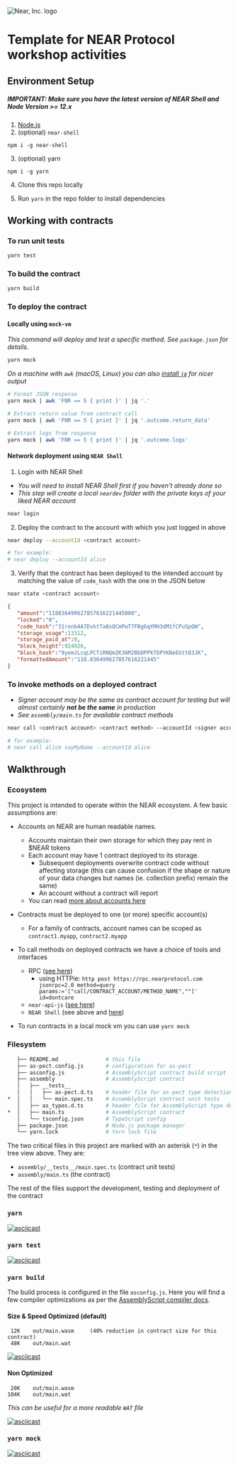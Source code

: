 ![Near, Inc. logo](https://nearprotocol.com/wp-content/themes/near-19/assets/img/logo.svg?t=1553011311)

# Template for NEAR Protocol workshop activities

## Environment Setup

##### IMPORTANT: Make sure you have the latest version of NEAR Shell and Node Version >= 12.x 

1. [Node.js](https://nodejs.org/en/download/package-manager/)
2. (optional) `near-shell`

```
npm i -g near-shell
```

3. (optional) yarn

```
npm i -g yarn
```

4. Clone this repo locally

5. Run `yarn` in the repo folder to install dependencies

## Working with contracts

### To run unit tests

```bash
yarn test
```

### To build the contract

```bash
yarn build
```

### To deploy the contract

#### Locally using `mock-vm`

*This command will deploy and test a specific method.  See `package.json` for details.*

```bash
yarn mock
```

*On a machine with `awk` (macOS, Linux) you can also [install `jq`](https://stedolan.github.io/jq/download/) for nicer output*

```bash
# Format JSON response
yarn mock | awk 'FNR == 5 { print }' | jq '.'

# Extract return value from contract call
yarn mock | awk 'FNR == 5 { print }' | jq '.outcome.return_data'

# Extract logs from response
yarn mock | awk 'FNR == 5 { print }' | jq '.outcome.logs'
```

#### Network deployment using `NEAR Shell`

1. Login with NEAR Shell

- *You will need to install NEAR Shell first if you haven't already done so*
- *This step will create a local `neardev` folder with the private keys of your liked NEAR account*

```bash
near login
```

2. Deploy the contract to the account with which you just logged in above

```bash
near deploy --accountId <contract account>

# for example: 
# near deploy --accountId alice
```

3. Verify that the contract has been deployed to the intended account by matching the value of `code_hash` with the one in the JSON below

```bash
near state <contract account>  
```

```json
{
   "amount":"118836499627857616221445000",
   "locked":"0",
   "code_hash":"31ronb4A7DvktTa8sQCmPwT7FBg6qYMH3dM1fCPuSpQW",          // the code_hash is specific to this contract
   "storage_usage":13312,
   "storage_paid_at":0,
   "block_height":924926,
   "block_hash":"9yemJLcqLPCTiRNQmZK36M2BbDPPkTDPYKNeEGtt83JK",
   "formattedAmount":"118.836499627857616221445"
}
```

### To invoke methods on a deployed contract

- *Signer account may be the same as contract account for testing but will almost certainly **not be the same** in production*
- *See `assembly/main.ts` for available contract methods*

```bash
near call <contract account> <contract method> --accountId <signer account>

# for example: 
# near call alice sayMyName --accountId alice
```

## Walkthrough

### Ecosystem

This project is intended to operate within the NEAR ecosystem.  A few basic assumptions are:

- Accounts on NEAR are human readable names. 
  - Accounts maintain their own storage for which they pay rent in $NEAR tokens
  - Each account may have 1 contract deployed to its storage.  
    - Subsequent deployments overwrite contract code without affecting storage (this can cause confusion if the shape or nature of your data changes but names (ie. collection prefix) remain the same)
    - An account without a contract will report 
  - You can read [more about accounts here](https://docs.nearprotocol.com/docs/concepts/account)

- Contracts must be deployed to one (or more) specific account(s)
  - For a family of contracts, account names can be scoped as `contract1.myapp`, `contract2.myapp`

- To call methods on deployed contracts we have a choice of tools and interfaces
  - RPC ([see here](https://docs.nearprotocol.com/docs/interaction/rpc))
    - using HTTPie: `http post https://rpc.nearprotocol.com jsonrpc=2.0 method=query params:='["call/CONTRACT_ACCOUNT/METHOD_NAME",""]' id=dontcare`
  - `near-api-js` ([see here](https://near.github.io/near-api-js/classes/_account_.account.html#functioncall))
  - `NEAR Shell` (see above and [here](https://docs.nearprotocol.com/docs/development/near-clitool))

- To run contracts in a local mock vm you can use `yarn mock`

### Filesystem

```bash
   ├── README.md               # this file
   ├── as-pect.config.js       # configuration for as-pect
   ├── asconfig.js             # AssemblyScript contract build script
   ├── assembly                # AssemblyScript contract 
   │   ├── __tests__
   │   │   ├── as-pect.d.ts    # header file for as-pect type detection
*  │   │   └── main.spec.ts    # AssemblyScript contract unit tests
   │   ├── as_types.d.ts       # header file for AssemblyScript type detection
*  │   ├── main.ts             # AssemblyScript contract
   │   └── tsconfig.json       # TypeScript config
   ├── package.json            # Node.js package manager
   └── yarn.lock               # Yarn lock file
```

The two critical files in this project are marked with an asterisk (`*`) in the tree view above.  They are:
- `assembly/__tests__/main.spec.ts` (contract unit tests)
- `assembly/main.ts` (the contract)

The rest of the files support the development, testing and deployment of the contract

### `yarn`

[![asciicast](https://asciinema.org/a/hYujvtaaO3ol9FTkzt9lOnH2j.svg)](https://asciinema.org/a/hYujvtaaO3ol9FTkzt9lOnH2j)

### `yarn test`

[![asciicast](https://asciinema.org/a/gLwYhhzPYQyW2wICQtbbz06Ph.svg)](https://asciinema.org/a/gLwYhhzPYQyW2wICQtbbz06Ph)

### `yarn build`

The build process is configured in the file `asconfig.js`.  Here you will find a few compiler optimizations as per the [AssemblyScript compiler docs](https://docs.assemblyscript.org/details/compiler).

#### Size & Speed Optimized (default)

```
 12K	out/main.wasm     (40% reduction in contract size for this contract)
 48K	out/main.wat
```

[![asciicast](https://asciinema.org/a/qPz0GYYwHRkzYkQ4kj8xpUmJM.svg)](https://asciinema.org/a/qPz0GYYwHRkzYkQ4kj8xpUmJM)

#### Non Optimized

```
 20K	out/main.wasm
104K	out/main.wat
```

*This can be useful for a more readable `WAT` file*

[![asciicast](https://asciinema.org/a/I9UJri2aVKLaBfV4ZPv6EIVnk.svg)](https://asciinema.org/a/I9UJri2aVKLaBfV4ZPv6EIVnk)


### `yarn mock`

[![asciicast](https://asciinema.org/a/uZdUCabC81di5zpVFTNvEaVns.svg)](https://asciinema.org/a/uZdUCabC81di5zpVFTNvEaVns)